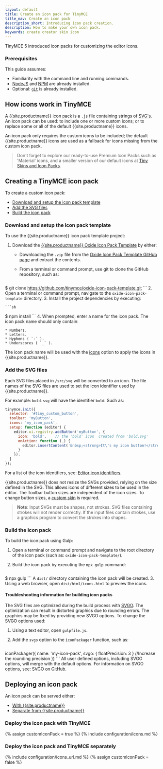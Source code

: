 ```yaml
---
layout: default
title: Create an icon pack for TinyMCE
title_nav: Create an icon pack
description_short: Introducing icon pack creation.
description: How to make your own icon pack.
keywords: create creator skin icon
---
```


TinyMCE 5 introduced icon packs for customizing the editor icons.

### Prerequisites

This guide assumes:

* Familiarity with the command line and running commands.
* [NodeJS](https://nodejs.org/en/) and [NPM](https://www.npmjs.com) are already installed.
* Optional: [`git`](https://git-scm.com/) is already installed.

## How icons work in TinyMCE

A {{site.productname}} icon pack is a `.js` file containing strings of [SVG's](https://developer.mozilla.org/en-US/docs/Web/SVG). An icon pack can be used: to include one or more custom icons; or to replace some or all of the default {{site.productname}} icons.

An icon pack only requires the custom icons to be included; the default {{site.productname}} icons are used as a fallback for icons missing from the custom icon pack.

> Don't forget to explore our ready-to-use Premium Icon Packs such as 'Material' icons, and a smaller version of our default icons at [Tiny Skins and Icon Packs]({{site.productpages}}/skins-and-icon-packs/).

## Creating a TinyMCE icon pack

To create a custom icon pack:

* [Download and setup the icon pack template](#downloadandsetuptheiconpacktemplate)
* [Add the SVG files](#addthesvgfiles)
* [Build the icon pack](#buildtheiconpack)

### Download and setup the icon pack template

To use the {{site.productname}} icon pack template project:

1. Download the [{{site.productname}} Oxide Icon Pack Template](https://github.com/tinymce/oxide-icon-pack-template) by either:

    - Downloading the `.zip` file from the [Oxide Icon Pack Template GitHub page](https://github.com/tinymce/oxide-icon-pack-template) and extract the contents.
    - From a terminal or command prompt, use git to clone the GitHub repository, such as:

        ```sh
$ git clone https://github.com/tinymce/oxide-icon-pack-template.git
        ```
2. Open a terminal or command prompt, navigate to the `oxide-icon-pack-template` directory.
3. Install the project dependencies by executing:

    ```sh
$ npm install
    ```
4. When prompted, enter a name for the icon pack. The icon pack name should only contain:

    * Numbers.
    * Letters.
    * Hyphens ( `-` ).
    * Underscores ( `_` ).

The icon pack name will be used with the [icons]({{site.baseurl}}/configure/editor-appearance/#icons) option to apply the icons in {{site.productname}}.

### Add the SVG files

Each SVG files placed in `/src/svg` will be converted to an icon. The file names of the SVG files are used to set the icon identifier used by {{site.productname}}.

For example: `bold.svg` will have the identifier `bold`. Such as:

```js
tinymce.init({
  selector: '#tiny_custom_button',
  toolbar: 'myButton',
  icons: 'my_icon_pack',
  setup: function (editor) {
    editor.ui.registry.addButton('myButton', {
      icon: 'bold',    // the 'bold' icon  created from 'bold.svg'
      onAction: function (_) {
        editor.insertContent('&nbsp;<strong>It\'s my icon button!</strong>&nbsp;');
      }
    });
  }
});
```

For a list of the icon identifiers, see: [Editor icon identifiers]({{site.baseurl}}/advanced/editor-icon-identifiers/).

{{site.productname}} does not resize the SVGs provided, relying on the size defined in the SVG. This allows icons of different sizes to be used in the editor. The Toolbar button sizes are independent of the icon sizes. To change button sizes, a [custom skin]({{site.baseurl}}/advanced/creating-a-skin/) is required.

> **Note**: Input SVGs must be shapes, not strokes. SVG files containing strokes will not render correctly. If the input files contain strokes, use a graphics program to convert the strokes into shapes.

### Build the icon pack

To build the icon pack using Gulp:

1. Open a terminal or command prompt and navigate to the root directory of the icon pack (such as: `oxide-icon-pack-template/`).
2. Build the icon pack by executing the `npx gulp` command:

    ```sh
$ npx gulp
    ```
    A `dist/` directory containing the icon pack will be created.
3. Using a web browser, open `dist/html/icons.html` to preview the icons.

#### Troubleshooting information for building icon packs
The SVG files are optimized during the build process with [SVGO](https://github.com/svg/svgo). The optimization can result in distorted graphics due to rounding errors. The graphics may be fixed by providing new SVGO options. To change the SVGO options used:

1. Using a text editor, open `gulpfile.js`.
2. Add the `svgo` option to the `iconPackager` function, such as:

    ```js
iconPackager({
  name: 'my-icon-pack',
  svgo: { floatPrecision: 3 } //Increase the rounding precision
})
    ```
All user defined options, including SVGO options, will merge with the default options. For information on SVGO options, see: [SVGO on GitHub](https://github.com/svg/svgo).

## Deploying an icon pack
An icon pack can be served either:

  * [With {{site.productname}}](#deploytheiconpackwithtinymce)
  * [Separate from {{site.productname}}](#deploytheiconpackandtinymceseparately)

### Deploy the icon pack with TinyMCE
{% assign customIconPack = true %}
{% include configuration/icons.md %}

### Deploy the icon pack and TinyMCE separately
{% include configuration/icons_url.md %}
{% assign customIconPack = false %}